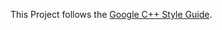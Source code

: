 
This Project follows the
[Google C++ Style Guide](https://google.github.io/styleguide/cppguide.html).